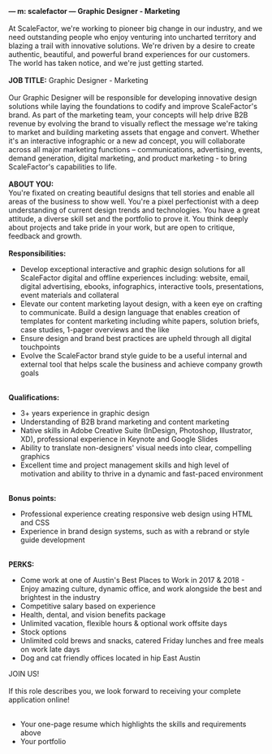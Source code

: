 <div><b>— m: scalefactor — Graphic Designer - Marketing </b><br></div>
<div><br></div>
<div>At ScaleFactor, we're working to pioneer big change in our industry, and we need outstanding people who enjoy venturing into uncharted territory and blazing a trail with innovative solutions. We're driven by a desire to create authentic, beautiful, and powerful brand experiences for our customers. The world has taken notice, and we're just getting started. </div>
<div><br></div>
<div><b>JOB TITLE:</b> Graphic Designer - Marketing </div>
<div><br></div>
<div>Our Graphic Designer will be responsible for developing innovative design solutions while laying the foundations to codify and improve ScaleFactor's brand. As part of the marketing team, your concepts will help drive B2B revenue by evolving the brand to visually reflect the message we're taking to market and building marketing assets that engage and convert. Whether it's an interactive infographic or a new ad concept, you will collaborate across all major marketing functions – communications, advertising, events, demand generation, digital marketing, and product marketing - to bring ScaleFactor's capabilities to life. </div>
<div><br></div>
<div><b>ABOUT YOU:</b><br></div>
<div>You're fixated on creating beautiful designs that tell stories and enable all areas of the business to show well. You're a pixel perfectionist with a deep understanding of current design trends and technologies. You have a great attitude, a diverse skill set and the portfolio to prove it. You think deeply about projects and take pride in your work, but are open to critique, feedback and growth. </div>
<div><br></div>
<div><b>Responsibilities:</b><br></div>
<ul>
<li>Develop exceptional interactive and graphic design solutions for all ScaleFactor digital and offline experiences including: website, email, digital advertising, ebooks, infographics, interactive tools, presentations, event materials and collateral</li>
<li>Elevate our content marketing layout design, with a keen eye on crafting to communicate. Build a design language that enables creation of templates for content marketing including white papers, solution briefs, case studies, 1-pager overviews and the like</li>
<li>Ensure design and brand best practices are upheld through all digital touchpoints</li>
<li>Evolve the ScaleFactor brand style guide to be a useful internal and external tool that helps scale the business and achieve company growth goals</li>
</ul>
<div><b><br></b></div>
<div><b>Qualifications:</b><br></div>
<ul>
<li>3+ years experience in graphic design</li>
<li>Understanding of B2B brand marketing and content marketing</li>
<li>Native skills in Adobe Creative Suite (InDesign, Photoshop, Illustrator, XD), professional experience in Keynote and Google Slides</li>
<li>Ability to translate non-designers' visual needs into clear, compelling graphics</li>
<li>Excellent time and project management skills and high level of motivation and ability to thrive in a dynamic and fast-paced environment</li>
</ul>
<div><b><br></b></div>
<div><b>Bonus points:</b><br></div>
<ul>
<li>Professional experience creating responsive web design using HTML and CSS</li>
<li>Experience in brand design systems, such as with a rebrand or style guide development</li>
</ul>
<div><b><br></b></div>
<div><b>PERKS:</b><br></div>
<ul>
<li>Come work at one of Austin's Best Places to Work in 2017 &amp 2018 - Enjoy amazing culture, dynamic office, and work alongside the best and brightest in the industry</li>
<li>Competitive salary based on experience</li>
<li>Health, dental, and vision benefits package</li>
<li>Unlimited vacation, flexible hours &amp optional work offsite days</li>
<li>Stock options</li>
<li>Unlimited cold brews and snacks, catered Friday lunches and free meals on work late days</li>
<li>Dog and cat friendly offices located in hip East Austin</li>
</ul>
<div>JOIN US! </div>
<div><br></div>
<div>If this role describes you, we look forward to receiving your complete application online! </div>
<div><br></div>
<ul>
<li>Your one-page resume which highlights the skills and requirements above</li>
<li>Your portfolio</li>
</ul>

